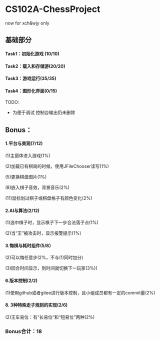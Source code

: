 # CS102A-ChessProject
now for xch&wjy only

## 基础部分
#### Task1：初始化游戏 (10/10)
#### Task2：载入和存储游(20/20)
#### Task3：游戏运行(35/35)
#### Task4：图形化界面(0/15)
TODO:
*    为便于调试 控制台输出仍未删除

## Bonus：

#### 1.平台与美观(7/12)
(1)主窗体进入游戏(1%)

(2)加载已有棋局的时候，使用JFileChooser读写(1%)

(5)更换棋盘图片(1%)

(8)嵌入棋子音效，背景音乐(2%)

(11)鼠标划过棋子或棋盘格子有颜色变化(2%)

#### 2.AI与算法(2/12)
(1)选中棋子时，显示棋子下一步合法落子点(1%)

(2)当“王”被攻击时，显示报警提示(1%）

#### 3.悔棋与耗时组件(5/8）

(2)可以悔任意步(2%，不与(1)同时加分)

(3)回合时间显示，到时间就切换下一玩家(3%))

#### 6.版本控制(2/2)

(1)使用github或者gitee进行版本控制，且小组成员都有一定的commit量(2%)

#### 8. 3种特殊走子规则的实现(2/6)

(2)王车易位：有“长易位”和“短易位”两种(2%)

### Bonus合计：18
